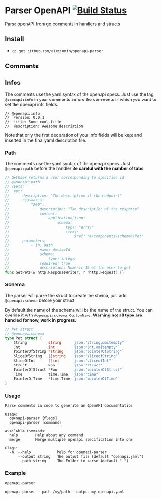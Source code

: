 # Parser OpenAPI [![Build Status](https://travis-ci.org/alexjomin/openapi-parser.svg?branch=master)](https://travis-ci.org/alexjomin/openapi-parser)

Parse openAPI from go comments in handlers and structs

## Install

+ `go get github.com/alexjomin/openapi-parser`

## Comments

## Infos

The comments use the yaml syntax of the openapi specs. Just use the tag `@openapi:info` in your comments before the comments in which you want to set the openapi info fields.

```golang
// @openapi:info
//  version: 0.0.1
//  title: Some cool title
//  description: Awesome description
```

Note that only the first declaration of your info fields will be kept and inserted in the final yaml description file.

### Path

The comments use the yaml syntax of the openapi specs. Just `@openapi:path` before the handler
**Be careful with the number of tabs**

```go
// GetUser returns a user corresponding to specified id
// @openapi:path
// /pets:
//	get:
//		description: "The description of the endpoint"
//		responses:
//			"200":
//				description: "The description of the response"
//				content:
//					application/json:
//						schema:
//							type: "array"
//							items:
//								$ref: "#/components/schemas/Pet"
//		parameters:
//			- in: path
//				name: deviceId
//				schema:
//					type: integer
//				required: true
//				description: Numeric ID of the user to get
func GetPets(w http.ResponseWriter, r *http.Request) {}
```

### Schema

The parser will parse the struct to create the shema, just add `@openapi:schema` before your struct

By default the name of the schema will be the name of the struct. You can overide it with `@openapi:schema:CustomName`. **Warning not all type are handled for now, work in progress.**

```go
// Pet struct
// @openapi:schema
type Pet struct {
	String          string     `json:"string,omitempty"`
	Int             int        `json:"int,omitempty"`
	PointerOfString *string    `json:"pointerOfString"`
	SliceOfString   []string   `json:"sliceofString"`
	SliceOfInt      []int      `json:"sliceofInt"`
	Struct          Foo        `json:"struct"`
	PointerOfStruct *Foo       `json:"pointerOfStruct"`
	Time            time.Time  `json:"time"`
	PointerOfTime   *time.Time `json:"pointerOfTime"`
}
```

### Usage

```
Parse comments in code to generate an OpenAPI documentation

Usage:
  openapi-parser [flags]
  openapi-parser [command]

Available Commands:
  help        Help about any command
  merge       Merge multiple openapi specification into one

Flags:
  -h, --help            help for openapi-parser
      --output string   The output file (default "openapi.yaml")
      --path string     The Folder to parse (default ".")
```

### Example

`openapi-parser`

`openapi-parser --path /my/path --output my-openapi.yaml`
